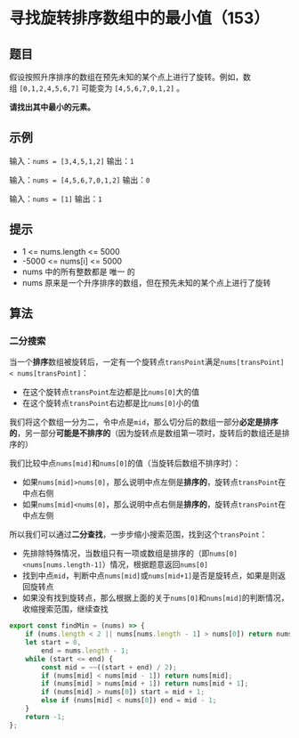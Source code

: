 # 寻找旋转排序数组中的最小值（153）

## 题目

假设按照升序排序的数组在预先未知的某个点上进行了旋转。例如，数组 `[0,1,2,4,5,6,7]` 可能变为 `[4,5,6,7,0,1,2]` 。

**请找出其中最小的元素。**

## 示例

输入：`nums = [3,4,5,1,2]`
输出：`1`

输入：`nums = [4,5,6,7,0,1,2]`
输出：`0`

输入：`nums = [1]`
输出：`1`

## 提示

- 1 <= nums.length <= 5000
- -5000 <= nums[i] <= 5000
- nums 中的所有整数都是 唯一 的
- nums 原来是一个升序排序的数组，但在预先未知的某个点上进行了旋转

## 算法

### 二分搜索

当一个**排序**数组被旋转后，一定有一个旋转点`transPoint`满足`nums[transPoint] < nums[transPoint]`：

- 在这个旋转点`transPoint`左边都是比`nums[0]`大的值
- 在这个旋转点`transPoint`右边都是比`nums[0]`小的值

我们将这个数组一分为二，令中点是`mid`，那么切分后的数组一部分**必定是排序的**，另一部分**可能是不排序的**（因为旋转点是数组第一项时，旋转后的数组还是排序的）

我们比较中点`nums[mid]`和`nums[0]`的值（当旋转后数组不排序时）：

- 如果`nums[mid]>nums[0]`，那么说明中点左侧是**排序的**，旋转点`transPoint`在中点右侧
- 如果`nums[mid]<nums[0]`，那么说明中点右侧是**排序的**，旋转点`transPoint`在中点左侧

所以我们可以通过**二分查找**，一步步缩小搜索范围，找到这个`transPoint`：

- 先排除特殊情况，当数组只有一项或数组是排序的（即`nums[0]<nums[nums.length-1]`）情况，根据题意返回`nums[0]`
- 找到中点`mid`，判断中点`nums[mid]`或`nums[mid+1]`是否是旋转点，如果是则返回旋转点
- 如果没有找到旋转点，那么根据上面的关于`nums[0]`和`nums[mid]`的判断情况，收缩搜索范围，继续查找

```js
export const findMin = (nums) => {
	if (nums.length < 2 || nums[nums.length - 1] > nums[0]) return nums[0];
	let start = 0,
		end = nums.length - 1;
	while (start <= end) {
		const mid = ~~((start + end) / 2);
		if (nums[mid] < nums[mid - 1]) return nums[mid];
		if (nums[mid] > nums[mid + 1]) return nums[mid + 1];
		if (nums[mid] > nums[0]) start = mid + 1;
		else if (nums[mid] < nums[0]) end = mid - 1;
	}
	return -1;
};
```